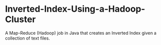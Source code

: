 # Inverted-Index-Using-a-Hadoop-Cluster

A Map-Reduce (Hadoop) job in Java that creates an Inverted Index given a collection of text files. 
